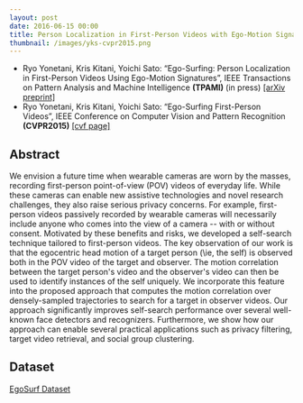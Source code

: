 ```yaml
---
layout: post
date: 2016-06-15 00:00
title: Person Localization in First-Person Videos with Ego-Motion Signatures
thumbnail: /images/yks-cvpr2015.png
---
```


- Ryo Yonetani, Kris Kitani, Yoichi Sato: “Ego-Surfing: Person Localization in First-Person Videos Using Ego-Motion Signatures”, IEEE Transactions on Pattern Analysis and Machine Intelligence **(TPAMI)** (in press) [[arXiv preprint]](https://arxiv.org/abs/1606.04637)
- Ryo Yonetani, Kris Kitani, Yoichi Sato: “Ego-Surfing First-Person Videos”, IEEE Conference on Computer Vision and Pattern Recognition **(CVPR2015)** [[cvf page]](https://www.cv-foundation.org/openaccess/content_cvpr_2015/html/Yonetani_Ego-Surfing_First-Person_Videos_2015_CVPR_paper.html)

<!--more-->

## Abstract

We envision a future time when wearable cameras are worn by the masses, recording first-person point-of-view (POV) videos of everyday life. While these cameras can enable new assistive technologies and novel research challenges, they also raise serious privacy concerns. For example, first-person videos passively recorded by wearable cameras will necessarily include anyone who comes into the view of a camera -- with or without consent. Motivated by these benefits and risks, we developed a self-search technique tailored to first-person videos. The key observation of our work is that the egocentric head motion of a target person (\ie, the self) is observed both in the POV video of the target and observer. The motion correlation between the target person's video and the observer's video can then be used to identify instances of the self uniquely. We incorporate this feature into the proposed approach that computes the motion correlation over densely-sampled trajectories to search for a target in observer videos. Our approach significantly improves self-search performance over several well-known face detectors and recognizers. Furthermore, we show how our approach can enable several practical applications such as privacy filtering, target video retrieval, and social group clustering.

## Dataset
[EgoSurf Dataset](https://www.dropbox.com/s/onx530l5doqbrsb/yks_cvpr2015.zip?dl=0)

